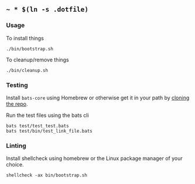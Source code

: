 ## `~ * $(ln -s .dotfile)`

### Usage

To install things
```
./bin/bootstrap.sh
```

To cleanup/remove things
```
./bin/cleanup.sh
```

### Testing

Install `bats-core` using Homebrew or otherwise get it in your path by [cloning the repo](https://github.com/bats-core/bats-core).

Run the test files using the bats cli
```
bats test/test_test.bats
bats test/bin/test_link_file.bats
```

### Linting

Install shellcheck using homebrew or the Linux package manager of your choice.

```
shellcheck -ax bin/bootstrap.sh
```
